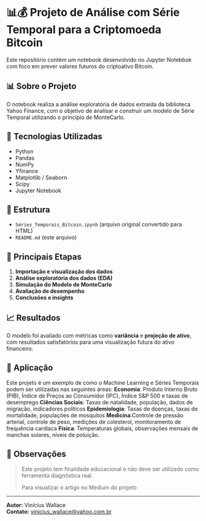 # 📊💰 Projeto de Análise com Série Temporal para a Criptomoeda Bitcoin

Este repositório contém um notebook desenvolvido no Jupyter Notebbok com foco em prever valores futuros do criptoativo Bitcoin.

## 📊 Sobre o Projeto

O notebook realiza a análise exploratória de dados extraída da biblioteca Yahoo Finance, com o objetivo de analisar e construir um modelo de Série Temporal utilizando o princípio de MonteCarlo.

## 🔧 Tecnologias Utilizadas

- Python
- Pandas
- NumPy
- Yfinance
- Matplotlib / Seaborn
- Scipy
- Jupyter Notebook

## 📁 Estrutura

- `Séries_Temporais_Bitcoin.ipynb` (arquivo original convertido para HTML)
- `README.md` (este arquivo)

## 📌 Principais Etapas

1. **Importação e visualização dos dados**
2. **Análise exploratória dos dados (EDA)**
3. **Simulação do Modelo de MonteCarlo**
4. **Avaliação de desempenho**
5. **Conclusões e insights**

## 📈 Resultados

O modelo foi avaliado com métricas como **variância** e **projeção de ativo**, com resultados satisfatórios para uma visualização futura do ativo financeiro.

## 🤖 Aplicação

Este projeto é um exemplo de como o Machine Learning e Séries Temporais podem ser utilizadas nas seguintes áreas: 
**Economia**: Produto Interno Bruto (PIB), Índice de Preços ao Consumidor (IPC), Índice S&P 500 e taxas de desemprego
**Ciências Sociais**: Taxas de natalidade, população, dados de migração, indicadores políticos
**Epidemiologia**: Taxas de doenças, taxas de mortalidade, populações de mosquitos
**Medicina**:Controle de pressão arterial, controle de peso, medições de colesterol, monitoramento de frequência cardíaca
**Física**: Temperaturas globais, observações mensais de manchas solares, níveis de poluição.


## 📌 Observações

> Este projeto tem finalidade educacional e não deve ser utilizado como ferramenta diagnóstica real.
> 
> Para visualizar o artigo no Medium do projeto 

---

**Autor:** Vinícius Wallace  
**Contato:** vinicius_wallace@yahoo.com.br
